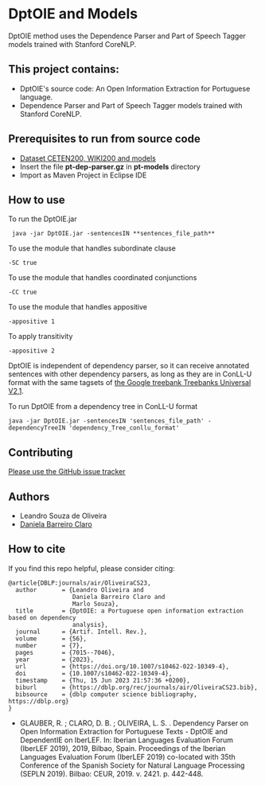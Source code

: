 # DptOIE and Models
DptOIE method uses the Dependence Parser and Part of Speech Tagger models trained with Stanford CoreNLP.


## This project contains:
- DptOIE's source code: An Open Information Extraction for Portuguese language.
- Dependence Parser and Part of Speech Tagger models trained with Stanford CoreNLP.

## Prerequisites to run from source code
- [Dataset CETEN200, WIKI200 and models](https://drive.google.com/file/d/11ktTybvwMBAVWch4ZKaGSkO22q_iTBKK/view?usp=sharing)
- Insert the file **pt-dep-parser.gz** in **pt-models** directory
- Import as Maven Project in Eclipse IDE

## How to use
To run the DptOIE.jar
```
 java -jar DptOIE.jar -sentencesIN **sentences_file_path**
```
To use the module that handles subordinate clause
```
-SC true
```
To use the module that handles coordinated conjunctions
```
-CC true
```
To use the module that handles appositive
```
-appositive 1
```
To apply transitivity
```
-appositive 2
```
DptOIE is independent of dependency parser, so it can receive annotated sentences with other dependency parsers, as long as they are in ConLL-U format with the same tagsets of [the Google treebank Treebanks Universal V2,1](https://lindat.mff.cuni.cz/repository/xmlui/handle/11234/1-2515#show-files).

To run DptOIE from a dependency tree in ConLL-U format
```
java -jar DptOIE.jar -sentencesIN 'sentences_file_path' -dependencyTreeIN 'dependency_Tree_conllu_format'
```
## Contributing
[Please use the GitHub issue tracker](https://github.com/FORMAS/DptOIE/issues)

## Authors
* Leandro Souza de Oliveira
* [Daniela Barreiro Claro](http://formas.ufba.br/dclaro/)

## How to cite
If you find this repo helpful, please consider citing:
```
@article{DBLP:journals/air/OliveiraCS23,
  author       = {Leandro Oliveira and
                  Daniela Barreiro Claro and
                  Marlo Souza},
  title        = {DptOIE: a Portuguese open information extraction based on dependency
                  analysis},
  journal      = {Artif. Intell. Rev.},
  volume       = {56},
  number       = {7},
  pages        = {7015--7046},
  year         = {2023},
  url          = {https://doi.org/10.1007/s10462-022-10349-4},
  doi          = {10.1007/s10462-022-10349-4},
  timestamp    = {Thu, 15 Jun 2023 21:57:36 +0200},
  biburl       = {https://dblp.org/rec/journals/air/OliveiraCS23.bib},
  bibsource    = {dblp computer science bibliography, https://dblp.org}
}
```

* GLAUBER, R. ; CLARO, D. B. ; OLIVEIRA, L. S. . Dependency Parser on Open Information Extraction for Portuguese Texts - DptOIE and DependentIE on IberLEF. In: Iberian Languages Evaluation Forum (IberLEF 2019), 2019, Bilbao, Spain. Proceedings of the Iberian Languages Evaluation Forum (IberLEF 2019) co-located with 35th Conference of the Spanish Society for Natural Language Processing (SEPLN 2019). Bilbao: CEUR, 2019. v. 2421. p. 442-448.
